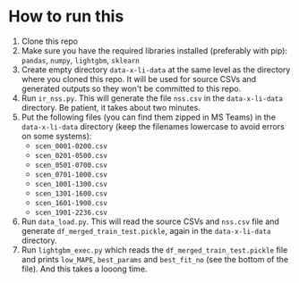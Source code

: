 # How to run this


1. Clone this repo
2. Make sure you have the required libraries installed (preferably with pip): `pandas`, `numpy`, `lightgbm`, `sklearn`
3. Create empty directory `data-x-li-data` at the same level as the directory where you cloned this repo. It will be used for source CSVs and generated outputs so they won't be committed to this repo.
4. Run `ir_nss.py`. This will generate the file `nss.csv` in the `data-x-li-data` directory. Be patient, it takes about two minutes.
5. Put the following files (you can find them zipped in MS Teams) in the `data-x-li-data` directory (keep the filenames lowercase to avoid errors on some systems):
   - `scen_0001-0200.csv`
   - `scen_0201-0500.csv`
   - `scen_0501-0700.csv`
   - `scen_0701-1000.csv`
   - `scen_1001-1300.csv`
   - `scen_1301-1600.csv`
   - `scen_1601-1900.csv`
   - `scen_1901-2236.csv`
6. Run `data_load.py`. This will read the source CSVs and `nss.csv` file and generate `df_merged_train_test.pickle`, again in the `data-x-li-data` directory.
7. Run `lightgbm_exec.py` which reads the `df_merged_train_test.pickle` file and prints `low_MAPE`, `best_params` and `best_fit_no` (see the bottom of the file). And this takes a looong time.